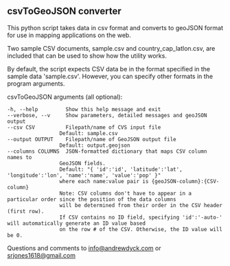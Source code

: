 
## csvToGeoJSON converter ##

This python script takes data in csv format and converts to geoJSON format for use in mapping applications on the web.

Two sample CSV documents, sample.csv and country_cap_latlon.csv, are included that can be used to show how the utility works. 

By default, the script expects CSV data be in the format specified in the sample data 'sample.csv'. However, you can specify other formats in the program arguments. 

csvToGeoJSON arguments (all optional):

    -h, --help         Show this help message and exit
    --verbose, --v     Show parameters, detailed messages and geoJSON output
    --csv CSV          Filepath/name of CVS input file
                     Default: sample.csv
    --output OUTPUT    Filepath/name of GeoJSON output file
                     Default: output.geojson
    --columns COLUMNS  JSON-formatted dictionary that maps CSV column names to
                     GeoJSON fields.
                     Default: "{ 'id':'id', 'latitude':'lat', 'longitude':'lon', 'name':'name', 'value':'pop' }"
                     where each name:value pair is {geoJSON-column}:{CSV-column}
                     Note: CSV columns don't have to appear in a particular order since the position of the data columns
                     will be determined from their order in the CSV header (first row).
                     If CSV contains no ID field, specifying 'id':'-auto-' will automatically generate an ID value based
                     on the row # of the CSV. Otherwise, the ID value will be 0.

Questions and comments to info@andrewdyck.com or srjones1618@gmail.com
